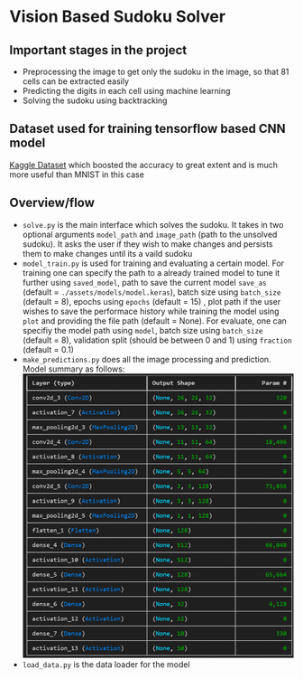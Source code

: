 # Vision Based Sudoku Solver

## Important stages in the project
- Preprocessing the image to get only the sudoku in the image, so that 81 cells can be extracted easily
- Predicting the digits in each cell using machine learning
- Solving the sudoku using backtracking

## Dataset used for training tensorflow based CNN model
[Kaggle Dataset](https://www.kaggle.com/datasets/kshitijdhama/printed-digits-dataset/data) which boosted the accuracy to great extent and is much more useful than MNIST in this case

## Overview/flow
- `solve.py` is the main interface which solves the sudoku. It takes in two optional arguments `model_path` and `image_path` (path to the unsolved sudoku). It asks the user if they wish to make changes and persists them to make changes until its a vaild sudoku
- `model_train.py` is used for training and evaluating a certain model. For training one can specify the path to a already trained model to tune it further using `saved_model`, path to save the current model `save_as` (default = `./assets/models/model.keras`), batch size using `batch_size` (default = 8), epochs using `epochs` (default = 15) , plot path if the user wishes to save the performace history while training the model using `plot` and providing the file path (default = None). For evaluate, one can specifiy the model path using `model`, batch size using `batch_size` (default = 8), validation split (should be between 0 and 1) using `fraction` (default = 0.1)
- `make_predictions.py` does all the image processing and prediction. Model summary as follows:
![Model Summary](./assets/readme/model_summary.png)
- `load_data.py` is the data loader for the model